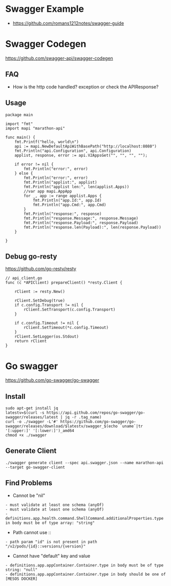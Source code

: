 # Swagger Example
* https://github.com/romans1212notes/swagger-guide

# Swagger Codegen
https://github.com/swagger-api/swagger-codegen
## FAQ
* How is the http code handled? exception or check the APIResponse?

## Usage
```
package main

import "fmt"
import mapi "marathon-api"

func main() {
	fmt.Printf("hello, world\n")
	api := mapi.NewDefaultApiWithBasePath("http://localhost:8080")
	fmt.Println("api.Configuration", api.Configuration)
	applist, response, error := api.V2AppsGet("", "", "", "");

	if error != nil {
		fmt.Println("error:", error)
	} else {
		fmt.Println("error:", error)
		fmt.Println("applist:", applist)
		fmt.Println("applist len:", len(applist.Apps))
		//var app mapi.AppApp
		for _, app := range applist.Apps {
			fmt.Println("app.Id:", app.Id)
			fmt.Println("app.Cmd:", app.Cmd)
		}
		fmt.Println("response:", response)
		fmt.Println("response.Message:", response.Message)
		fmt.Println("response.Payload:", response.Payload)
		fmt.Println("response.len(Payload):", len(response.Payload))
	}

}
```

## Debug go-resty
https://github.com/go-resty/resty
```
// api_client.go
func (c *APIClient) prepareClient() *resty.Client {

	rClient := resty.New()

	rClient.SetDebug(true)
	if c.config.Transport != nil {
		rClient.SetTransport(c.config.Transport)
	}

	if c.config.Timeout != nil {
		rClient.SetTimeout(*c.config.Timeout)
	}
	rClient.SetLogger(os.Stdout)
	return rClient
}
```

# Go swagger
https://github.com/go-swagger/go-swagger

## Install
```
sudo apt-get install jq
latestv=$(curl -s https://api.github.com/repos/go-swagger/go-swagger/releases/latest | jq -r .tag_name)
curl -o ./swagger -L'#' https://github.com/go-swagger/go-swagger/releases/download/$latestv/swagger_$(echo `uname`|tr '[:upper:]' '[:lower:]')_amd64
chmod +x ./swagger
```

## Generate Client
```
./swagger generate client --spec api.swagger.json --name marathon-api --target go-swagger-client
```

## Find Problems
* Cannot be "nil"
```
- must validate at least one schema (anyOf)
- must validate at least one schema (anyOf)
- definitions.app.health.command.ShellCommand.additionalProperties.type in body must be of type array: "string"
```
* Path cannot use ::
```
- path param "id" is not present in path "/v2/pods/{id}::versions/{version}"
```
* Cannot have "default" key and value
```
- definitions.app.appContainer.Container.type in body must be of type string: "null"
- definitions.app.appContainer.Container.type in body should be one of [MESOS DOCKER]
```
